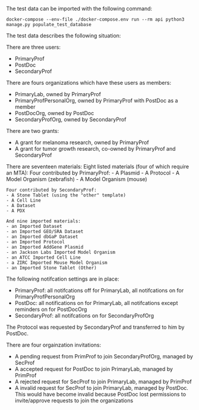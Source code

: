 The test data can be imported with the following command:

```
docker-compose --env-file ./docker-compose.env run --rm api python3 manage.py populate_test_database
```

The test data describes the following situation:

There are three users:
- PrimaryProf
- PostDoc
- SecondaryProf

There are fours organizations which have these users as members:
- PrimaryLab, owned by PrimaryProf
- PrimaryProfPersonalOrg, owned by PrimaryProf with PostDoc as a member
- PostDocOrg, owned by PostDoc
- SecondaryProfOrg, owned by SecondaryProf

There are two grants:
- A grant for melanoma research, owned by PrimaryProf
- A grant for tumor growth research, co-owned by PrimaryProf and SecondaryProf

There are seventeen materials:
	Eight listed materials (four of which require an MTA):
	Four contributed by PrimaryProf:
	- A Plasmid
	- A Protocol
	- A Model Organism (zebrafish)
	- A Model Organism (mouse)

	Four contributed by SecondaryProf:
	- A Stone Tablet (using the "other" template)
	- A Cell Line
	- A Dataset
	- A PDX

	And nine imported materials:
	- an Imported Dataset
	- an Imported GEO/SRA Dataset
	- an Imported dbGaP Dataset
	- an Imported Protocol
	- an Imported AddGene Plasmid
	- an Jackson Labs Imported Model Organism
	- an ATCC Imported Cell Line
	- a ZIRC Imported Mouse Model Organism
	- an Imported Stone Tablet (Other)

The following notifcation settings are in place:
- PrimaryProf: all notifcations off for PrimaryLab, all notifcations on for PrimaryProfPersonalOrg
- PostDoc: all notifications on for PrimaryLab, all notifcations except reminders on for PostDocOrg
- SecondaryProf: all notifcations on for SecondaryProfOrg

The Protocol was requested by SecondaryProf and transferred to him by PostDoc.

There are four orgainzation invitations:
- A pending request from PrimProf to join SecondaryProfOrg, managed by SecProf
- A accepted request for PostDoc to join PrimaryLab, managed by PrimProf
- A rejected request for SecProf to join PrimaryLab, managed by PrimProf
- A invalid request for SecProf to join PrimaryLab, managed by PostDoc. This would have become invalid because PostDoc lost permissions to invite/approve requests to join the organizations
